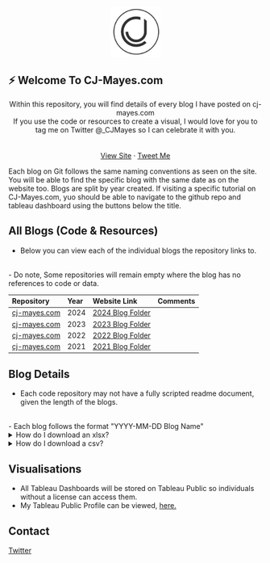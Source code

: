 <!-- PROJECT LOGO -->
<br />

  <div align="center">
    <a href="https://github.com/CJ-Mayes/Website-Tutorials/blob/main/Tools/CJ-Design-Dark.png">
      <img src="https://github.com/CJ-Mayes/Website-Tutorials/blob/main/Tools/CJ-Design-Dark.png" alt="Logo" width="100" height="100">
</a>
</div>

## ⚡ Welcome To CJ-Mayes.com

  <p align="center">
    Within this repository, you will find details of every blog I have posted on cj-mayes.com
    <br />
    If you use the code or resources to create a visual, I would love for you to tag me on Twitter @_CJMayes so I can celebrate it with you.
    <br />
    <br />
    <br />
    <a href="https://cj-mayes.com/">View Site</a>
    ·
    <a href="https://twitter.com/_CJMayes">Tweet Me</a>
  </p>
</div>

Each blog on Git follows the same naming conventions as seen on the site. You will be able to find the specific blog with the same date as on the website too.
Blogs are split by year created. If visiting a specific tutorial on CJ-Mayes.com, yuo should be able to navigate to the github repo and tableau dashboard using the buttons below the title.

<!-- ABOUT THE PROJECT -->
## All Blogs (Code & Resources)

- Below you can view each of the individual blogs the repository links to.
<br/>
- Do note, Some repositories will remain empty where the blog has no references to code or data.
<br/>

| Repository                   | Year | Website Link                                                                             | Comments                                        |
|:-----------------------------|:-----|:-----------------------------------------------------------------------------------------|:------------------------------------------------|
| [cj-mayes.com](cj-mayes.com) | 2024 |  [2024 Blog Folder](https://github.com/CJ-Mayes/Website-Tutorials/tree/main/2024%20Blogs) |  |
| [cj-mayes.com](cj-mayes.com) | 2023 | [2023 Blog Folder](https://github.com/CJ-Mayes/Website-Tutorials/tree/main/2023%20Blogs) |  |
| [cj-mayes.com](cj-mayes.com)                 | 2022 | [2022 Blog Folder](https://github.com/CJ-Mayes/Website-Tutorials/tree/main/2022%20Blogs) |                                                 |
| [cj-mayes.com](cj-mayes.com) | 2021 | [2021 Blog Folder](https://github.com/CJ-Mayes/Website-Tutorials/tree/main/2021%20Blogs) |  |


<!-- Details -->
## Blog Details
-  Each code repository may not have a fully scripted readme document, given the length of the blogs.
<br />
- Each blog follows the format "YYYY-MM-DD Blog Name"
<br />
<!-- HOW TO DOWNLOAD XLSX File -->
<details>
<summary>How do I download an xlsx?</summary>
Click through to a dataset, find the sport you like and click download in the top right of the pane. 
  
If you get stuck please visit [here](https://www.gitkraken.com/learn/git/github-download#how-to-downlaod-a-file-from-github)
  
</details>
<details>
 <summary>How do I download a csv?</summary>
To download a CSV from GitHub simply navigate to your desired repository.
Select the CSV file
Right click the Raw button at the top of the file, select Save Link As and choose the location on your computer where you want to save the file, and select Save, making the extension a csv
  
If you get stuck please visit [here](https://www.gitkraken.com/learn/git/github-download#how-to-download-a-csv-from-github)
</details>

<!-- Visualisation -->
## Visualisations

- All Tableau Dashboards will be stored on Tableau Public so individuals without a license can access them.
- My Tableau Public Profile can be viewed, [here.](https://public.tableau.com/app/profile/cj.mayes)

<!-- CONTACT -->
## Contact
[Twitter](www.twitter.com/@_CJMayes)

